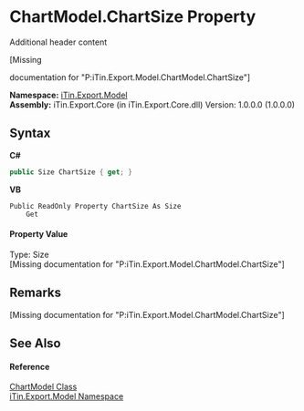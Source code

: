 # ChartModel.ChartSize Property 
Additional header content 

\[Missing <summary> documentation for "P:iTin.Export.Model.ChartModel.ChartSize"\]

**Namespace:**&nbsp;<a href="ef57ffcc-e95e-b212-5a46-9aa6f5a3511f">iTin.Export.Model</a><br />**Assembly:**&nbsp;iTin.Export.Core (in iTin.Export.Core.dll) Version: 1.0.0.0 (1.0.0.0)

## Syntax

**C#**<br />
``` C#
public Size ChartSize { get; }
```

**VB**<br />
``` VB
Public ReadOnly Property ChartSize As Size
	Get
```


#### Property Value
Type: Size<br />\[Missing <value> documentation for "P:iTin.Export.Model.ChartModel.ChartSize"\]

## Remarks
\[Missing <remarks> documentation for "P:iTin.Export.Model.ChartModel.ChartSize"\]

## See Also


#### Reference
<a href="a8ddbbae-39bf-79b5-58c6-02bf57059871">ChartModel Class</a><br /><a href="ef57ffcc-e95e-b212-5a46-9aa6f5a3511f">iTin.Export.Model Namespace</a><br />
